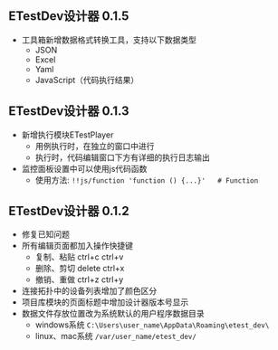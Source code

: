 
## ETestDev设计器 0.1.5
- 工具箱新增数据格式转换工具，支持以下数据类型
    - JSON
    - Excel
    - Yaml
    - JavaScript（代码执行结果）


## ETestDev设计器 0.1.3

- 新增执行模块ETestPlayer
    - 用例执行时，在独立的窗口中进行
    - 执行时，代码编辑窗口下方有详细的执行日志输出
- 监控面板设置中可以使用js代码函数
    - 使用方法: `!!js/function 'function () {...}'   # Function`

## ETestDev设计器 0.1.2

- 修复已知问题
- 所有编辑页面都加入操作快捷键
    - 复制、粘贴 ctrl+c ctrl+v
    - 删除、剪切 delete ctrl+x
    - 撤销、重做 ctrl+z ctrl+y
- 连接拓扑中的设备列表增加了颜色区分
- 项目库模块的页面标题中增加设计器版本号显示
- 数据文件存放位置改为系统默认的用户程序数据目录
    - windows系统 `C:\Users\user_name\AppData\Roaming\etest_dev\`
    - linux、mac系统 `/var/user_name/etest_dev/`
